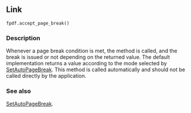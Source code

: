 ## Link ##

```
fpdf.accept_page_break()
```

### Description ###

Whenever a page break condition is met, the method is called, and the break is issued or not depending on the returned value. The default implementation returns a value according to the mode selected by [SetAutoPageBreak](SetAutoPageBreak.md). 
This method is called automatically and should not be called directly by the application.

### See also ###

[SetAutoPageBreak](SetAutoPageBreak.md).

